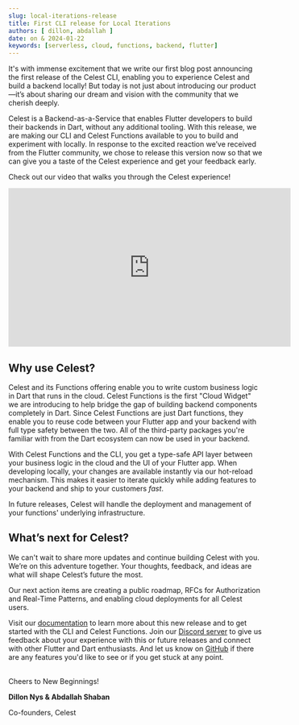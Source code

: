```yaml
---
slug: local-iterations-release
title: First CLI release for Local Iterations
authors: [ dillon, abdallah ]
date: on & 2024-01-22
keywords: [serverless, cloud, functions, backend, flutter]
---
```


It's with immense excitement that we write our first blog post announcing the first release of the Celest CLI, enabling you to experience Celest and build a backend locally! But today is not just about introducing our product&mdash;it’s about sharing our dream and vision with the community that we cherish deeply.

<!--truncate-->

Celest is a Backend-as-a-Service that enables Flutter developers to build their backends in Dart, without any additional tooling. With this release, we are making our CLI and Celest Functions available to you to build and experiment with locally. In response to the excited reaction we’ve received from the Flutter community, we chose to release this version now so that we can give you a taste of the Celest experience and get your feedback early.

Check out our video that walks you through the Celest experience!

<div id="intro-video" className="video-row">
    <iframe width="560" height="315" src="https://www.youtube-nocookie.com/embed/Zm4v_8XFHh4?si=o-kvdfdtd7ScnQSs" title="Our first release! Iterate on your backend locally" frameBorder="0" allow="accelerometer; autoplay; clipboard-write; encrypted-media; gyroscope; picture-in-picture; web-share" allowFullScreen></iframe>
</div>

## Why use Celest?

Celest and its Functions offering enable you to write custom business logic in Dart that runs in the cloud. Celest Functions is the first "Cloud Widget" we are introducing to help bridge the gap of building backend components completely in Dart. Since Celest Functions are just Dart functions, they enable you to reuse code between your Flutter app and your backend with full type safety between the two. All of the third-party packages you're familiar with from the Dart ecosystem can now be used in your backend.

With Celest Functions and the CLI, you get a type-safe API layer between your business logic in the cloud and the UI of your Flutter app. When developing locally, your changes are available instantly via our hot-reload mechanism. This makes it easier to iterate quickly while adding features to your backend and ship to your customers _fast_.

In future releases, Celest will handle the deployment and management of your functions' underlying infrastructure.

## What’s next for Celest?

We can't wait to share more updates and continue building Celest with you. We’re on this adventure together. Your thoughts, feedback, and ideas are what will shape Celest’s future the most. 

Our next action items are creating a public roadmap, RFCs for Authorization and Real-Time Patterns, and enabling cloud deployments for all Celest users.

Visit our [documentation](https://celest.dev/docs) to learn more about this new release and to get started with the CLI and Celest Functions. Join our [Discord server](https://celest.dev/discord) to give us feedback about your experience with this or future releases and connect with other Flutter and Dart enthusiasts. And let us know on [GitHub](https://github.com/celest-dev/celest) if there are any features you'd like to see or if you get stuck at any point.

<div style={{ lineHeight: "0.75rem" }}>
<br />
Cheers to New Beginnings!
<br />

**Dillon Nys & Abdallah Shaban**

Co-founders, Celest
</div>